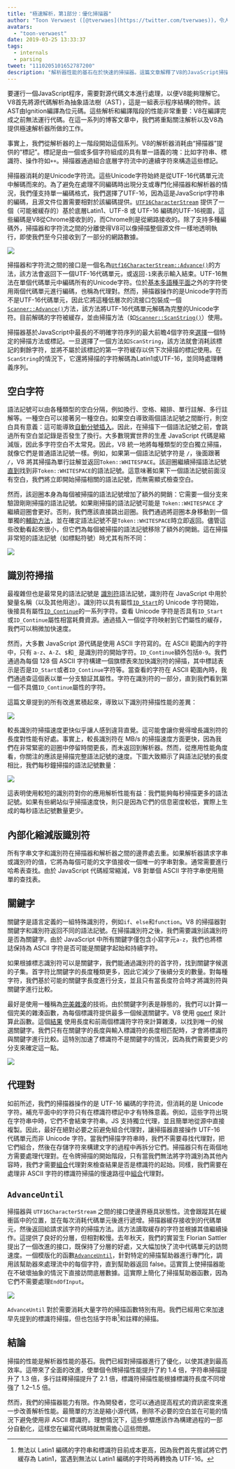 ```yaml
---
title: "極速解析，第1部分：優化掃描器"
author: "Toon Verwaest ([@tverwaes](https://twitter.com/tverwaes))，令人震驚的優化者"
avatars:
  - "toon-verwaest"
date: 2019-03-25 13:33:37
tags:
  - internals
  - parsing
tweet: "1110205101652787200"
description: "解析器性能的基石在於快速的掃描器。這篇文章解釋了V8的JavaScript掃描器如何最近變得快了2.1倍。"
---
```

要運行一個JavaScript程序，需要對源代碼文本進行處理，以便V8能夠理解它。V8首先將源代碼解析為抽象語法樹（AST），這是一組表示程序結構的物件。該AST由Ignition編譯為位元碼。這些解析和編譯階段的性能非常重要：V8在編譯完成之前無法運行代碼。在這一系列的博客文章中，我們將重點關注解析以及V8為提供極速解析器所做的工作。

<!--truncate-->
事實上，我們從解析器的上一階段開始這個系列。V8的解析器消耗由“掃描器”提供的“標記”。標記是由一個或多個字符組成的具有單一語義的塊：比如字符串、標識符、操作符如`++`。掃描器通過組合底層字符流中的連續字符來構造這些標記。

掃描器消耗的是Unicode字符流。這些Unicode字符始終是從UTF-16代碼單元流中解碼而來的。為了避免在處理不同編碼時出現分支或專門化掃描器和解析器的情況，我們僅支持單一編碼格式，我們選擇了UTF-16，因為這是JavaScript字符串的編碼，且源文件位置需要相對於該編碼提供。[`UTF16CharacterStream`](https://cs.chromium.org/chromium/src/v8/src/scanner.h?rcl=edf3dab4660ed6273e5d46bd2b0eae9f3210157d&l=46) 提供了一個（可能被緩存的）基於底層Latin1、UTF-8 或 UTF-16 編碼的UTF-16視圖，這些編碼是V8從Chrome接收到的，而Chrome則是從網路接收的。除了支持多種編碼外，掃描器和字符流之間的分離使得V8可以像掃描整個源文件一樣地透明執行，即使我們至今只接收到了一部分的網路數據。

![](/_img/scanner/overview.svg)

掃描器和字符流之間的接口是一個名為[`Utf16CharacterStream::Advance()`](https://cs.chromium.org/chromium/src/v8/src/scanner.h?rcl=edf3dab4660ed6273e5d46bd2b0eae9f3210157d&l=54)的方法，該方法會返回下一個UTF-16代碼單元，或返回`-1`來表示輸入結束。UTF-16無法在單個代碼單元中編碼所有的Unicode字符。位於[基本多語種平面](https://en.wikipedia.org/wiki/Plane_(Unicode)#Basic_Multilingual_Plane)之外的字符使用兩個代碼單元進行編碼，也稱為代理對。然而，掃描器操作的是Unicode字符而不是UTF-16代碼單元，因此它將這種低層次的流接口包裝成一個[`Scanner::Advance()`](https://cs.chromium.org/chromium/src/v8/src/scanner.h?sq=package:chromium&g=0&rcl=edf3dab4660ed6273e5d46bd2b0eae9f3210157d&l=569)方法，該方法將UTF-16代碼單元解碼為完整的Unicode字符。目前解碼的字符被緩存，並由掃描方法（如[`Scanner::ScanString()`](https://cs.chromium.org/chromium/src/v8/src/scanner.cc?rcl=edf3dab4660ed6273e5d46bd2b0eae9f3210157d&l=775)）使用。

掃描器基於JavaScript中最長的不明確字符序列的最大前瞻4個字符來[選擇](https://cs.chromium.org/chromium/src/v8/src/scanner.cc?rcl=edf3dab4660ed6273e5d46bd2b0eae9f3210157d&l=422)一個特定的掃描方法或標記。一旦選擇了一個方法如`ScanString`，該方法就會消耗該標記的剩餘字符，並將不屬於該標記的第一字符緩存以供下次掃描的標記使用。在`ScanString`的情況下，它還將掃描的字符解碼為Latin1或UTF-16，並同時處理轉義序列。

[^1]: `<!--`是HTML註釋的開始，而`<!-`則被掃描為“小於”、“非”、“減號”。

## 空白字符

語法記號可以由各種類型的空白分隔，例如換行、空格、縮排、單行註解、多行註解等。一種空白可以接著另一種空白。如果空白導致兩個語法記號之間斷行，則空白具有意義：這可能導致[自動分號插入](https://tc39.es/ecma262/#sec-automatic-semicolon-insertion)。因此，在掃描下一個語法記號之前，會跳過所有空白並記錄是否發生了換行。大多數現實世界的生產 JavaScript 代碼是縮減版，因此多字符空白不太常見。因此，V8 統一地將每種類型的空白獨立掃描，就像它們是普通語法記號一樣。例如，如果第一個語法記號字符是 `/`，後面跟著 `/`，V8 將其掃描為單行註解並返回`Token::WHITESPACE`。該迴圈繼續掃描語法記號[直到](https://cs.chromium.org/chromium/src/v8/src/scanner.cc?rcl=edf3dab4660ed6273e5d46bd2b0eae9f3210157d&l=671)找到非`Token::WHITESPACE`的語法記號。這意味著如果下一個語法記號前面沒有空白，我們將立即開始掃描相關的語法記號，而無需顯式檢查空白。

然而，該迴圈本身為每個被掃描的語法記號增加了額外的開銷：它需要一個分支來驗證剛剛掃描的語法記號。如果剛掃描的語法記號可能是 `Token::WHITESPACE` 才繼續迴圈會更好。否則，我們應該直接跳出迴圈。我們通過將迴圈本身移動到一個單獨的[輔助方法](https://cs.chromium.org/chromium/src/v8/src/parsing/scanner-inl.h?rcl=d62ec0d84f2ec8bc0d56ed7b8ed28eaee53ca94e&l=178)，並在確定語法記號不是`Token::WHITESPACE`時立即返回。儘管這些改動看起來很小，但它們為每個被掃描的語法記號移除了額外的開銷。這在掃描非常短的語法記號（如標點符號）時尤其有所不同：

![](/_img/scanner/punctuation.svg)

## 識別符掃描

最複雜但也是最常見的語法記號是 [識別符](https://tc39.es/ecma262/#prod-Identifier)語法記號，識別符在 JavaScript 中用於變量名稱（以及其他用途）。識別符以具有屬性[`ID_Start`](https://cs.chromium.org/chromium/src/v8/src/unicode.cc?rcl=d4096d05abfc992a150de884c25361917e06c6a9&l=807)的 Unicode 字符開始，後接具有屬性[`ID_Continue`](https://cs.chromium.org/chromium/src/v8/src/unicode.cc?rcl=d4096d05abfc992a150de884c25361917e06c6a9&l=947)的一系列字符。查看 Unicode 字符是否具有`ID_Start`或`ID_Continue`屬性相當耗費資源。通過插入一個從字符映射到它們屬性的緩存，我們可以稍微加快速度。

然而，大多數 JavaScript 源代碼是使用 ASCII 字符寫的。在 ASCII 範圍內的字符中，只有 `a-z`、`A-Z`、`$`和`_` 是識別符的開始字符。`ID_Continue`額外包括`0-9`。我們通過為每個 128 個 ASCII 字符構建一個旗標表來加快識別符的掃描，其中標誌表示是否是`ID_Start`或者`ID_Continue`字符等。當查看的字符在 ASCII 範圍內時，我們通過查這個表以單一分支驗証其屬性。字符在識別符的一部分，直到我們看到第一個不具備`ID_Continue`屬性的字符。

這篇文章提到的所有改進累積起來，導致以下識別符掃描性能的差異：

![](/_img/scanner/identifiers-1.svg)

較長識別符掃描速度更快似乎讓人感到違背直覺。這可能會讓你覺得增長識別符的長度對性能有好處。事實上，較長識別符在 MB/s 的掃描速度方面更快，因為我們在非常緊密的迴圈中停留時間更長，而未返回到解析器。然而，從應用性能角度看，你關注的應該是掃描完整語法記號的速度。下圖大致顯示了與語法記號的長度相比，我們每秒鐘掃描的語法記號數量：

![](/_img/scanner/identifiers-2.svg)

這表明使用較短的識別符對你的應用解析性能有益：我們能夠每秒掃描更多的語法記號。如果有些網站似乎掃描速度快，則只是因為它們的信息密度較低，實際上生成的每秒語法記號數量更少。

## 內部化縮減版識別符

所有字串文字和識別符在掃描器和解析器之間的邊界處去重。如果解析器請求字串或識別符的值，它將為每個可能的文字值接收一個唯一的字串對象。通常需要進行哈希表查找。由於 JavaScript 代碼經常縮減，V8 對單個 ASCII 字符字串使用簡單的查找表。

## 關鍵字

關鍵字是語言定義的一組特殊識別符，例如`if`、`else`和`function`。V8 的掃描器對關鍵字和識別符返回不同的語法記號。在掃描識別符之後，我們需要識別該識別符是否為關鍵字。由於 JavaScript 中所有關鍵字僅包含小寫字元`a-z`，我們也將標誌保持為 ASCII 字符是否可能是關鍵字起始和持續字符。

如果根據標志識別符可以是關鍵字，我們能通過識別符的首字符，找到關鍵字候選的子集。首字符比關鍵字的長度種類更多，因此它減少了後續分支的數量。對每種字符，我們基於可能的關鍵字長度進行分支，並且只有當長度符合時才將識別符與關鍵字進行比較。

最好是使用一種稱為[完美雜湊](https://en.wikipedia.org/wiki/Perfect_hash_function)的技術。由於關鍵字列表是靜態的，我們可以計算一個完美的雜湊函數，為每個標識符提供最多一個候選關鍵字。V8 使用 [gperf](https://www.gnu.org/software/gperf/) 來計算此函數。這個[結果](https://cs.chromium.org/chromium/src/v8/src/parsing/keywords-gen.h) 使用長度和前兩個標識符字符來計算雜湊，以找到唯一的候選關鍵字。我們只有在關鍵字的長度與輸入標識符的長度相匹配時，才會將標識符與關鍵字進行比較。這特別加速了標識符不是關鍵字的情況，因為我們需要更少的分支來確定這一點。

![](/_img/scanner/keywords.svg)

## 代理對

如前所述，我們的掃描器操作的是 UTF-16 編碼的字符流，但消耗的是 Unicode 字符。補充平面中的字符只有在標識符標記中才有特殊意義。例如，這些字符出現在字符串中時，它們不會結束字符串。JS 支持獨立代理，並且簡單地從源中直接複製。因此，最好在絕對必要之前避免組合代理對，讓掃描器直接操作 UTF-16 代碼單元而非 Unicode 字符。當我們掃描字符串時，我們不需要尋找代理對，把它們組合，然後在存儲字符來構建文字的過程中再拆分它們。掃描器只有在兩個地方需要處理代理對。在令牌掃描的開始階段，只有當我們無法將字符識別為其他內容時，我們才需要[組合](https://cs.chromium.org/chromium/src/v8/src/parsing/scanner-inl.h?rcl=d4096d05abfc992a150de884c25361917e06c6a9&l=515)代理對來檢查結果是否是標識符的起始。同樣，我們需要在處理非 ASCII 字符的標識符掃描的慢速路徑中[組合](https://cs.chromium.org/chromium/src/v8/src/parsing/scanner.cc?rcl=d4096d05abfc992a150de884c25361917e06c6a9&l=1003)代理對。

## `AdvanceUntil`

掃描器與 `UTF16CharacterStream` 之間的接口使邊界極具狀態性。流會跟蹤其在緩衝區中的位置，並在每次消耗代碼單元後進行遞增。掃描器緩存接收到的代碼單元，然後返回給請求該字符的掃描方法。該方法讀取緩存的字符並根據其值繼續操作。這提供了良好的分層，但相對較慢。去年秋天，我們的實習生 Florian Sattler 提出了一個改進的接口，既保持了分層的好處，又大幅加快了流中代碼單元的訪問速度。一個模版化的函數[`AdvanceUntil`](https://cs.chromium.org/chromium/src/v8/src/parsing/scanner.h?rcl=d4096d05abfc992a150de884c25361917e06c6a9&l=72)，針對特定的掃描幫助器進行專門化，調用該幫助器來處理流中的每個字符，直到幫助器返回 false。這實質上使掃描器能在不破壞抽象的情況下直接訪問底層數據。這實際上簡化了掃描幫助器函數，因為它們不需要處理`EndOfInput`。

![](/_img/scanner/advanceuntil.svg)

`AdvanceUntil` 對於需要消耗大量字符的掃描函數特別有用。我們已經用它來加速早先提到的標識符掃描，但也包括字符串[^2]和註釋的掃描。

[^2]: 無法以 Latin1 編碼的字符串和標識符目前成本更高，因為我們首先嘗試將它們緩存為 Latin1，當遇到無法以 Latin1 編碼的字符時再轉換為 UTF-16。

## 結論

掃描的性能是解析器性能的基石。我們已經對掃描器進行了優化，以使其達到最高效率。這帶來了全面的改進，使單個令牌掃描性能提升了約 1.4 倍，字符串掃描提升了 1.3 倍，多行註釋掃描提升了 2.1 倍，標識符掃描性能根據標識符長度不同增強了 1.2–1.5 倍。

然而，我們的掃描器能力有限。作為開發者，您可以通過提高程式的資訊密度來進一步改善解析性能。最簡單的方法是縮小源代碼，刪除不必要的空白並在可能的情況下避免使用非 ASCII 標識符。理想情況下，這些步驟應該作為構建過程的一部分自動化，這樣您在編寫代碼時就無需擔心這些問題。

